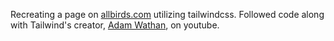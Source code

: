 Recreating a page on [allbirds.com](allbirds.com) utilizing tailwindcss. Followed code along with Tailwind's creator, [Adam Wathan](https://www.youtube.com/channel/UCy1H38XrN7hi7wHSClfXPqQ), on youtube.